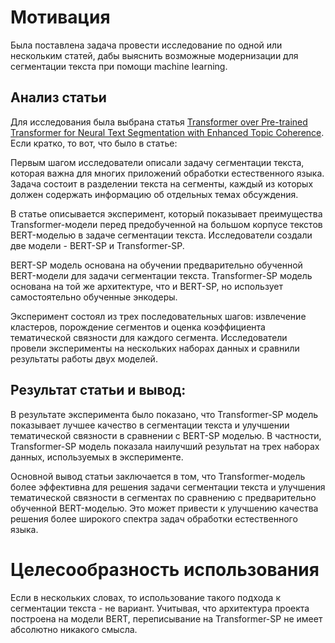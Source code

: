 # Мотивация

Была поставлена задача провести исследование по одной или нескольким статей, дабы выяснить возможные модернизации для сегментации текста при помощи machine learning.


## Анализ статьи 

Для исследования была выбрана статья [Transformer over Pre-trained Transformer for Neural Text Segmentation with Enhanced Topic Coherence](https://arxiv.org/pdf/2110.07160.pdf).
Если кратко, то вот, что было в статье:

Первым шагом исследователи описали задачу сегментации текста, которая важна для многих приложений обработки естественного языка. Задача состоит в разделении текста на сегменты, каждый из которых должен содержать информацию об отдельных темах обсуждения.

В статье описывается эксперимент, который показывает преимущества Transformer-модели перед предобученной на большом корпусе текстов BERT-моделью в задаче сегментации текста. Исследователи создали две модели - BERT-SP и Transformer-SP.

BERT-SP модель основана на обучении предварительно обученной BERT-модели для задачи сегментации текста. Transformer-SP модель основана на той же архитектуре, что и BERT-SP, но использует самостоятельно обученные энкодеры.

Эксперимент состоял из трех последовательных шагов: извлечение кластеров, порождение сегментов и оценка коэффициента тематической связности для каждого сегмента. Исследователи провели эксперименты на нескольких наборах данных и сравнили результаты работы двух моделей.


## Результат статьи и вывод: 

В результате эксперимента было показано, что Transformer-SP модель показывает лучшее качество в сегментации текста и улучшении тематической связности в сравнении с BERT-SP моделью. В частности, Transformer-SP модель показала наилучший результат на трех наборах данных, используемых в эксперименте.

Основной вывод статьи заключается в том, что Transformer-модель более эффективна для решения задачи сегментации текста и улучшения тематической связности в сегментах по сравнению с предварительно обученной BERT-моделью. Это может привести к улучшению качества решения более широкого спектра задач обработки естественного языка.

# Целесообразность использования

Если в нескольких словах, то использование такого подхода к сегментации текста - не вариант. Учитывая, что архитектура проекта построена на модели BERT, переписывание на Transformer-SP не имеет абсолютно никакого смысла.
